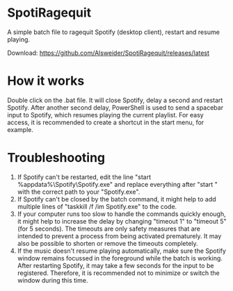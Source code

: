 # SpotiRagequit
A simple batch file to ragequit Spotify (desktop client), restart and resume playing. 

Download: https://github.com/Alsweider/SpotiRagequit/releases/latest

# How it works
Double click on the .bat file. It will close Spotify, delay a second and restart Spotify.
After another second delay, PowerShell is used to send a spacebar input to Spotify, which resumes playing the current playlist. For easy access, it is recommended to create a shortcut in the start menu, for example.

# Troubleshooting

1. If Spotify can't be restarted, edit the line "start %appdata%\Spotify\Spotify.exe" and replace everything after "start " with the correct path to your "Spotify.exe".
2. If Spotify can't be closed by the batch command, it might help to add multiple lines of "taskkill /f /im Spotify.exe" to the code.
3. If your computer runs too slow to handle the commands quickly enough, it might help to increase the delay by changing "timeout 1" to "timeout 5" (for 5 seconds). The timeouts are only safety measures that are intended to prevent a process from being activated prematurely. It may also be possible to shorten or remove the timeouts completely.
4. If the music doesn't resume playing automatically, make sure the Spotify window remains focussed in the foreground while the batch is working. After restarting Spotify, it may take a few seconds for the input to be registered. Therefore, it is recommended not to minimize or switch the window during this time.
